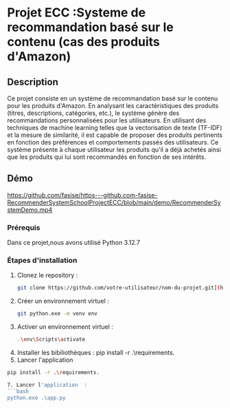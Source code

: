 # Projet ECC :Systeme de recommandation basé sur le contenu (cas des produits d'Amazon)

## Description
Ce projet consiste en un système de recommandation basé sur le contenu pour les produits d'Amazon. En analysant les caractéristiques des produits (titres, descriptions, catégories, etc.), le système génère des recommandations personnalisées pour les utilisateurs. En utilisant des techniques de machine learning telles que la vectorisation de texte (TF-IDF) et la mesure de similarité, il est capable de proposer des produits pertinents en fonction des préférences et comportements passés des utilisateurs. Ce système présente à chaque utilisateur les produits qu'il a déjà achetés ainsi que les produits qui lui sont recommandés en fonction de ses intérêts.

## Démo
https://github.com/fasise/https---github.com-fasise-RecommenderSystemSchoolProjectECC/blob/main/demo/RecommenderSystemDemo.mp4

### Prérequis
Dans ce projet,nous avons utilisé Python 3.12.7 

### Étapes d'installation

1. Clonez le repository :
   ```bash
   git clone https://github.com/votre-utilisateur/nom-du-projet.git](https://github.com/fasise/https---github.com-fasise-RecommenderSystemSchoolProjectECC
2. Créer un environnement virtuel :
   ```bash
   git python.exe -m venv env
3. Activer un environnement virtuel :
   ```bash
   .\env\Scripts\activate
4.  Installer les bibiliothèques  :
   pip install -r .\requirements.
5.  Lancer l'application
   ```bash
   pip install -r .\requirements.

7. Lancer l'application  :
   ```bash
  python.exe .\app.py

  

   
